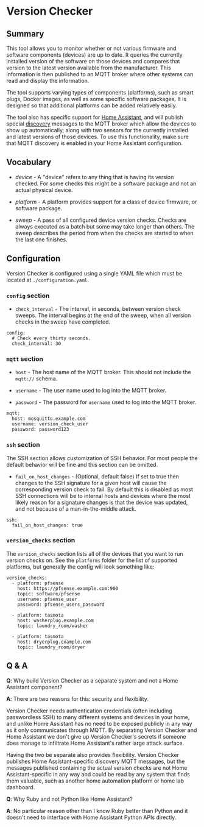 # Version Checker

## Summary

This tool allows you to monitor whether or not various firmware and software components (devices) are up to date. It queries the currently installed version of the software on those devices and compares that version to the latest version available from the manufacturer. This information is then published to an MQTT broker where other systems can read and display the information.

The tool supports varying types of components (platforms), such as smart plugs, Docker images, as well as some specific software packages. It is designed so that additional platforms can be added relatively easily.

The tool also has specific support for [Home Assistant](https://www.home-assistant.io), and will publish special [discovery](https://www.home-assistant.io/docs/mqtt/discovery) messages to the MQTT broker which allow the devices to show up automatically, along with two sensors for the currently installed and latest versions of those devices. To use this functionality, make sure that MQTT discovery is enabled in your Home Assistant configuration.

## Vocabulary

- *device* - A "device" refers to any thing that is having its version checked. For some checks this might be a software package and not an actual physical device.

- *platform* - A platform provides support for a class of device firmware, or software package.

- *sweep* - A pass of all configured device version checks. Checks are always executed as a batch but some may take longer than others. The sweep describes the period from when the checks are started to when the last one finishes.

## Configuration

Version Checker is configured using a single YAML file which must be located at `./configuration.yaml`.

### `config` section

- `check_interval` - The interval, in seconds, between version check sweeps. The interval begins at the end of the sweep, when all version checks in the sweep have completed.

```
config:
  # Check every thirty seconds.
  check_interval: 30
```

### `mqtt` section

- `host` - The host name of the MQTT broker. This should not include the `mqtt://` schema.

- `username` - The user name used to log into the MQTT broker.

- `password` - The password for `username` used to log into the MQTT broker.

```
mqtt:
  host: mosquitto.example.com
  username: version_check_user
  password: password123
```

### `ssh` section

The SSH section allows customization of SSH behavior. For most people the default behavior will be fine and this section can be omitted.

- `fail_on_host_changes` - (Optional, default false) If set to true then changes to the SSH signature for a given host will cause the corresponding version check to fail. By default this is disabled as most SSH connections will be to internal hosts and devices where the most likely reason for a signature changes is that the device was updated, and not because of a man-in-the-middle attack.

```
ssh:
  fail_on_host_changes: true
```

### `version_checks` section

The `version_checks` section lists all of the devices that you want to run version checks on. See the `platforms` folder for the list of supported platforms, but generally the config will look something like:

```
version_checks:
  - platform: pfsense
    host: https://pfsense.example.com:900
    topic: software/pfsense
    username: pfsense_user
    password: pfsense_users_password

  - platform: tasmota
    host: washerplug.example.com
    topic: laundry_room/washer

  - platform: tasmota
    host: dryerplug.example.com
    topic: laundry_room/dryer
```

## Q & A

**Q**: Why build Version Checker as a separate system and not a Home Assistant component?

**A**: There are two reasons for this: security and flexibility.

Version Checker needs authentication credentials (often including passwordless SSH) to many different systems and devices in your home, and unlike Home Assistant has no need to be exposed publicly in any way as it only communicates through MQTT. By separating Version Checker and Home Assistant we don't give up Version Checker's secrets if someone does manage to infiltrate Home Assistant's rather large attack surface.

Having the two be separate also provides flexibility. Version Checker publishes Home Assistant-specific discovery MQTT messages, but the messages published containing the actual version checks are not Home Assistant-specific in any way and could be read by any system that finds them valuable, such as another home automation platform or home lab dashboard.

**Q**: Why Ruby and not Python like Home Assistant?

**A**: No particular reason other than I know Ruby better than Python and it doesn't need to interface with Home Assistant Python APIs directly.